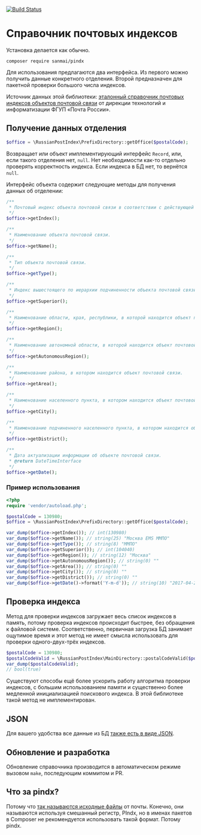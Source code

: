 [![Build Status](https://travis-ci.org/sanmai/pindx.svg?branch=master)](https://travis-ci.org/sanmai/pindx)

# Справочник почтовых индексов 

Установка делается как обычно.

```
composer require sanmai/pindx
```

Для использования предлагаются два интерфейса. Из первого можно получить данные конкретного отделения. Второй предназначен для пакетной проверки большого числа индексов.

Источник данных этой библиотеки: [эталонный справочник почтовых индексов объектов почтовой связи](http://vinfo.russianpost.ru/database/ops.html) от дирекции технологий и информатизации ФГУП «Почта России».

## Получение данных отделения

```php
$office = \RussianPostIndex\PrefixDirectory::getOffice($postalCode);
```
Возвращает или объект имплементирующий интерфейс `Record`, или, если такого отделения нет, `null`. Нет необходимости как-то отдельно проверять корректность индекса. Если индекса в БД нет, то вернётся `null`.

Интерфейс объекта содержит следующие методы для получения данных об отделении:

```php
/**
 * Почтовый индекс объекта почтовой связи в соответствии с действующей системой индексации.
 */
$office->getIndex();

/**
 * Наименование объекта почтовой связи.
 */
$office->getName();

/**
 * Тип объекта почтовой связи.
 */
$office->getType();

/**
 * Индекс вышестоящего по иерархии подчиненности объекта почтовой связи.
 */
$office->getSuperior();

/**
 * Наименование области, края, республики, в которой находится объект почтовой связи.
 */
$office->getRegion();

/**
 * Наименование автономной области, в которой находится объект почтовой связи.
 */
$office->getAutonomousRegion();

/**
 * Наименование района, в котором находится объект почтовой связи.
 */
$office->getArea();

/**
 * Наименование населенного пункта, в котором находится объект почтовой связи.
 */
$office->getCity();

/**
 * Наименование подчиненного населенного пункта, в котором находится объект почтовой связи.
 */
$office->getDistrict();

/**
 * Дата актуализации информации об объекте почтовой связи. 
 * @return DateTimeInterface
 */
$office->getDate();
```

### Пример использования

```php
<?php
require 'vendor/autoload.php';

$postalCode = 130980;
$office = \RussianPostIndex\PrefixDirectory::getOffice($postalCode);

var_dump($office->getIndex()); // int(130980)
var_dump($office->getName()); // string(25) "Москва EMS ММПО"
var_dump($office->getType()); // string(8) "ММПО"
var_dump($office->getSuperior()); // int(104040)
var_dump($office->getRegion()); // string(12) "Москва"
var_dump($office->getAutonomousRegion()); // string(0) ""
var_dump($office->getArea()); // string(0) ""
var_dump($office->getCity()); // string(0) ""
var_dump($office->getDistrict()); // string(0) ""
var_dump($office->getDate()->format('Y-m-d')); // string(10) "2017-04-28"
```

## Проверка индекса

Метод для проверки индексов загружает весь список индексов в память, потому проверка индексов происходит быстрее, без обращения к файловой системе. Соответственно, первичная загрузка БД занимает ощутимое время и этот метод не имеет смысла использовать для проверки одного-двух-трёх индексов.

```php
$postalCode = 130980;
$postalCodeValid = \RussianPostIndex\MainDirectory::postalCodeValid($postalCode);
var_dump($postalCodeValid);
// bool(true)
```
Существуют способы ещё более ускорить работу алгоритма проверки индексов, с большим использованием памяти и существенно более медленной инициализацией поискового индекса. В этой библиотеке такой метод не имплементирован.

## JSON

Для вашего удобства все данные из БД [также есть в виде JSON](docs/json).

## Обновление и разработка

Обновление справочника производится в автоматическом режиме вызовом `make`, последующим коммитом и PR. 

## Что за pindx?

Потому что [так называются исходные файлы](http://vinfo.russianpost.ru/database/ops.html) от почты. Конечно, они называются используя смешанный регистр, PIndx, но в именах пакетов в Composer не рекомендуется использовать такой формат. Потому pindx.


